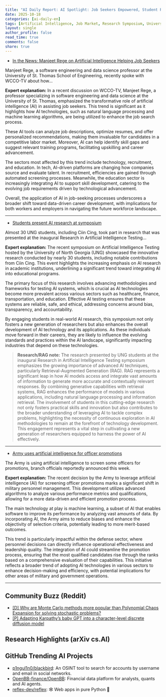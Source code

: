 ```yaml
---
title: "AI Daily Report: AI Spotlight: Job Seekers Empowered, Student Research Flourishes, Army Promotes with AI (2025-10-18)"
date: 2025-10-18
categories: [ai-daily-en]
tags: [Artificial Intelligence, Job Market, Research Symposium, University of St. Thomas, UNG, U.S. Army, Promotions]
layout: single
author_profile: false
read_time: true
comments: false
share: true
---
```

- [In the News: Manjeet Rege on Artificial Intelligence Helping Job Seekers](https://news.stthomas.edu/in-the-news-manjeet-rege-on-artificial-intelligence-helping-job-seekers/)

Manjeet Rege, a software engineering and data science professor at the University of St. Thomas School of Engineering, recently spoke with WCCO-TV about how...

**Expert explanation:**
In a recent discussion on WCCO-TV, Manjeet Rege, a professor specializing in software engineering and data science at the University of St. Thomas, emphasized the transformative role of artificial intelligence (AI) in assisting job seekers. This trend is significant as it highlights how AI technologies, such as natural language processing and machine learning algorithms, are being utilized to enhance the job search process.

These AI tools can analyze job descriptions, optimize resumes, and offer personalized recommendations, making them invaluable for candidates in a competitive labor market. Moreover, AI can help identify skill gaps and suggest relevant training programs, facilitating upskilling and career advancement.

The sectors most affected by this trend include technology, recruitment, and education. In tech, AI-driven platforms are changing how companies source and evaluate talent. In recruitment, efficiencies are gained through automated screening processes. Meanwhile, the education sector is increasingly integrating AI to support skill development, catering to the evolving job requirements driven by technological advancement.

Overall, the application of AI in job-seeking processes underscores a broader shift toward data-driven career development, with implications for both workers and employers in navigating the future workforce landscape.

---
- [Students present AI research at symposium](https://ung.edu/news/articles/2025/10/students-present-ai-research-at-symposium.php)

Almost 30 UNG students, including Ciin Cing, took part in research that was presented at the inaugural Research in Artificial Intelligence Testing...

**Expert explanation:**
The recent symposium on Artificial Intelligence Testing hosted by the University of North Georgia (UNG) showcased the innovative research conducted by nearly 30 students, including notable contributions from Ciin Cing. This event highlights the increasing emphasis on AI research in academic institutions, underlining a significant trend toward integrating AI into educational programs.

The primary focus of this research involves advancing methodologies and frameworks for testing AI systems, which is crucial as AI technologies become more prevalent across various sectors such as healthcare, finance, transportation, and education. Effective AI testing ensures that these systems are reliable, safe, and ethical, addressing concerns around bias, transparency, and accountability.

By engaging students in real-world AI research, this symposium not only fosters a new generation of researchers but also enhances the overall development of AI technology and its applications. As these individuals move forward in their careers, they are likely to influence the evolving standards and practices within the AI landscape, significantly impacting industries that depend on these technologies.

> **Research/RAG note:**
> The research presented by UNG students at the inaugural Research in Artificial Intelligence Testing symposium emphasizes the growing importance of advanced AI techniques, particularly Retrieval-Augmented Generation (RAG). RAG represents a significant leap in how AI models access and integrate vast amounts of information to generate more accurate and contextually relevant responses. By combining generative capabilities with retrieval systems, RAG enhances the performance of models in various applications, including natural language processing and information retrieval. The involvement of students in this cutting-edge research not only fosters practical skills and innovation but also contributes to the broader understanding of leveraging AI to tackle complex problems, highlighting the necessity of continuous exploration in AI methodologies to remain at the forefront of technology development. This engagement represents a vital step in cultivating a new generation of researchers equipped to harness the power of AI effectively.

---
- [Army uses artificial intelligence for officer promotions](https://thenationaldesk.com/news/americas-news-now/army-uses-artificial-intelligence-for-officer-promotions-ai-military-use)

The Army is using artificial intelligence to screen some officers for promotions, branch officials reportedly announced this week.

**Expert explanation:**
The recent decision by the Army to leverage artificial intelligence (AI) for screening officer promotions marks a significant shift in military personnel management. This development utilizes advanced algorithms to analyze various performance metrics and qualifications, allowing for a more data-driven and efficient promotion process. 

The main technology at play is machine learning, a subset of AI that enables software to improve its performance by analyzing vast amounts of data. By incorporating AI, the Army aims to reduce biases and enhance the objectivity of selection criteria, potentially leading to more merit-based outcomes.

This trend is particularly impactful within the defense sector, where personnel decisions can directly influence operational effectiveness and leadership quality. The integration of AI could streamline the promotion process, ensuring that the most qualified candidates rise through the ranks based on a comprehensive evaluation of their capabilities. This initiative reflects a broader trend of adopting AI technologies in various sectors to enhance decision-making and efficiency, with potential implications for other areas of military and government operations.

---

## Community Buzz (Reddit)
- [[D] Why are Monte Carlo methods more popular than Polynomial Chaos Expansion for solving stochastic problems?](https://www.reddit.com/r/MachineLearning/comments/1o62zfe/d_why_are_monte_carlo_methods_more_popular_than/)
- [[P] Adapting Karpathy’s baby GPT into a character-level discrete diffusion model](https://www.reddit.com/r/MachineLearning/comments/1o4qu0h/p_adapting_karpathys_baby_gpt_into_a/)

## Research Highlights (arXiv cs.AI)


## GitHub Trending AI Projects
- [p1ngul1n0/blackbird](p1ngul1n0/blackbird): An OSINT tool to search for accounts by username and email in social networks.
- [OpenBB-finance/OpenBB](OpenBB-finance/OpenBB): Financial data platform for analysts, quants and AI agents.
- [reflex-dev/reflex](reflex-dev/reflex): 🕸️ Web apps in pure Python 🐍
